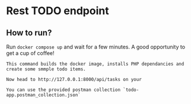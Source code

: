 # Rest TODO endpoint

## How to run?

Run `docker compose up` and wait for a few minutes. A good opportunity to get a cup of coffee!
```
This command builds the docker image, installs PHP dependancies and create some smmple todo items. 

Now head to http://127.0.0.1:8000/api/tasks on your

You can use the provided postman collection `todo-app.postman_collection.json`

